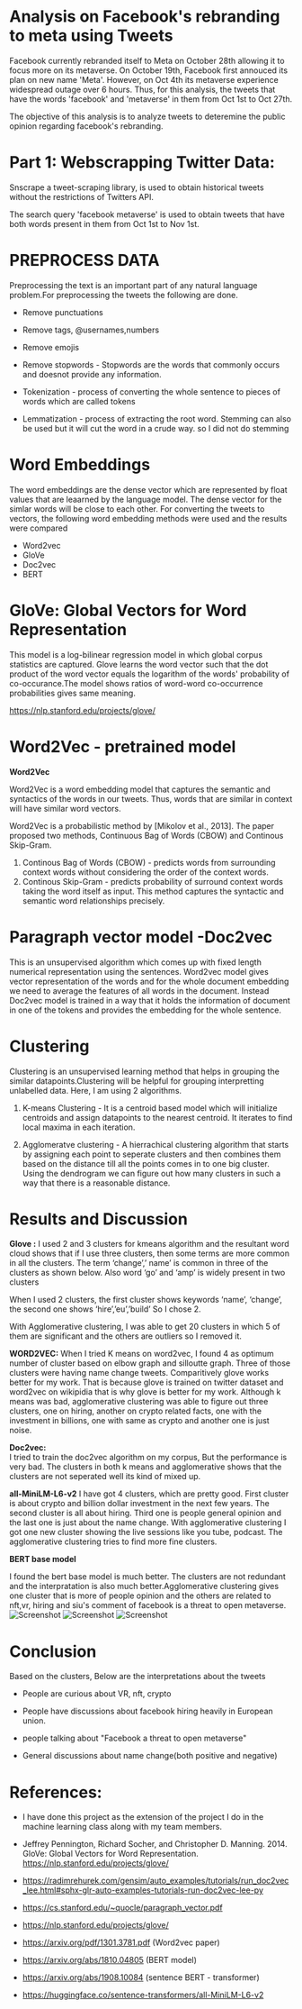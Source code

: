 # Analysis on Facebook's rebranding to meta using Tweets

Facebook currently rebranded itself to Meta on October 28th allowing it to focus more on its metaverse. On October 19th, Facebook first annouced its plan on new name 'Meta'. However, on Oct 4th its metaverse experience widespread outage over 6 hours. Thus, for this analysis, the tweets that have the words 'facebook' and  'metaverse' in them from Oct 1st to Oct 27th.  

The objective of this analysis is to analyze tweets to deteremine the public opinion regarding facebook's rebranding. 

# Part 1: Webscrapping Twitter Data: 

Snscrape a tweet-scraping library, is used to obtain historical tweets without the restrictions of Twitters API.

The search query 'facebook metaverse' is used to obtain tweets that have both words present in them from Oct 1st to Nov 1st.

# PREPROCESS DATA
Preprocessing the text is an important part of any natural language problem.For preprocessing the tweets the following are done.
*   Remove punctuations
*   Remove tags, @usernames,numbers
*   Remove emojis 
*   Remove stopwords - Stopwords are the words that commonly occurs and doesnot provide any information.
*   Tokenization - process of converting the whole sentence to pieces of words which are called tokens

*   Lemmatization - process of extracting the root word. Stemming can also be used but it will cut the word in a crude way. so I did not do stemming
   
# Word Embeddings

The word embeddings are the dense vector which are represented by float values that are leaarned by the language model. The dense vector for the simlar words will be close to each other. For converting the tweets to vectors, the following word embedding methods were used and the results were compared 


*   Word2vec
*   GloVe
*   Doc2vec
*   BERT

# GloVe: Global Vectors for Word Representation

This model is a log-bilinear regression model in which global corpus statistics are captured. Glove learns the word vector such that the dot product of the word vector equals the logarithm of the words' probability of co-occurance.The model shows ratios of word-word co-occurrence probabilities gives same meaning.


https://nlp.stanford.edu/projects/glove/

# Word2Vec - pretrained model

**Word2Vec**

Word2Vec is a word embedding model that captures the semantic and syntactics of the words in our tweets. Thus, words that are similar in context will have similar word vectors. 

Word2Vec is a probabilistic method by [Mikolov et al., 2013]. The paper proposed two methods, Continuous Bag of Words (CBOW) and Continous Skip-Gram.

1. Continous Bag of Words (CBOW) - predicts words from surrounding context words without considering the order of the context words. 
2. Continous Skip-Gram - predicts probability of surround context words taking the word itself as input. This method captures the syntactic and semantic word relationships precisely. 


# Paragraph vector model -Doc2vec

This is an unsupervised algorithm which comes up with fixed length numerical representation using the sentences. Word2vec model gives vector representation of the words and for the whole document embedding we need to average the features of all words in the document. Instead Doc2vec model is trained in a way that it holds the information of document in one of the tokens and provides the embedding for the whole sentence.

# Clustering

Clustering is an unsupervised learning method that helps in grouping the similar datapoints.Clustering will be helpful for grouping interpretting unlabelled data. Here, I am using 2 algorithms.

1.  K-means Clustering - It is a centroid based model which will initialize centroids and assign datapoints to the nearest centroid.  It iterates to find local maxima in each iteration.

2.  Agglomeratve clustering - A hierrachical clustering algorithm that starts by assigning each point to seperate clusters and then combines them based on the distance till all the points comes in to one big cluster. Using the dendrogram we can figure out how many clusters in such a way that there is a reasonable distance.

# Results and Discussion
**Glove :**
I used 2 and 3 clusters for kmeans algorithm and the resultant word cloud shows that if I use three clusters, then some terms are more common in all the clusters. The term ‘change’,’ name’ is common in three of the clusters as shown below. Also word ‘go’ and ‘amp’ is widely present in two clusters

When I used 2 clusters, the first cluster shows keywords ‘name’, ‘change’, the second one shows ‘hire’,’eu’,’build’  So I chose 2.

With Agglomerative clustering, I was able to get 20 clusters in which 5 of them are significant and the others are outliers so I removed it. 

**WORD2VEC:**
When I tried K means on word2vec, I found 4 as optimum number of cluster based on elbow graph and silloutte graph. Three of those clusters were having name change tweets. Comparitively glove works better for my work. That is because glove is trained on twitter dataset and word2vec on wikipidia that is why glove is better for  my work.
Although k means was bad, agglomerative clustering was able to figure out three clusters, one on hiring, another on crypto related facts, one with the investment in billions, one with same as crypto and another one is just noise. 

**Doc2vec:**	
I tried to train the doc2vec algorithm on my corpus, But the performance is very bad. The clusters in both k means and agglomerative shows that the clusters are not seperated well its kind of mixed up.

**all-MiniLM-L6-v2**
I have got 4 clusters, which are pretty good. First cluster is about crypto and billion dollar investment in the next few years. The second cluster is all about hiring. Third one is people general opinion and the last one is just about the name change.
With agglomerative clustering I got one new cluster showing the live sessions like you tube, podcast. The agglomerative clustering tries to find more fine clusters.

**BERT base model**

I found the bert base model is much better. The clusters are not redundant and the interpratation is also much better.Agglomerative clustering gives one cluster that is more of people opinion and the others are related to nft,vr, hiring and siu's comment of facebook is a threat to open metaverse.
![Screenshot](images/img_1.png)
![Screenshot](images/img_2.png)
![Screenshot](images/img_3.png)



# Conclusion
Based on the clusters, Below are the interpretations about the tweets

*   People are curious about VR, nft, crypto

*   People have discussions about facebook hiring heavily in European union.
*   people talking about "Facebook a threat to open metaverse"

*   General discussions about name change(both positive and negative)


# References:


*   I have done this project as the extension of the project I do in the machine learning class along with my team members.
*   Jeffrey Pennington, Richard Socher, and Christopher D. Manning. 2014. GloVe: Global Vectors for Word Representation. 
https://nlp.stanford.edu/projects/glove/ 

* https://radimrehurek.com/gensim/auto_examples/tutorials/run_doc2vec_lee.html#sphx-glr-auto-examples-tutorials-run-doc2vec-lee-py
*   https://cs.stanford.edu/~quocle/paragraph_vector.pdf
*   https://nlp.stanford.edu/projects/glove/

*   https://arxiv.org/pdf/1301.3781.pdf (Word2vec paper)
*   https://arxiv.org/abs/1810.04805 (BERT model)
*   https://arxiv.org/abs/1908.10084 (sentence BERT - transformer)


*   https://huggingface.co/sentence-transformers/all-MiniLM-L6-v2
  







